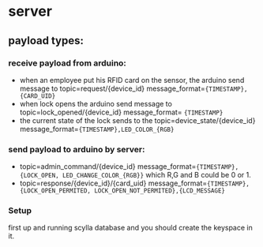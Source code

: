 # server

## payload types: 
### receive payload from arduino: 
- when an employee put his RFID card on the sensor, the arduino send message to topic=request/{device_id} message_format=``{TIMESTAMP},{CARD_UID}``
- when lock opens the arduino send message to topic=lock_opened/{device_id} message_format= ``{TIMESTAMP}``
- the current state of the lock sends to the topic=device_state/{device_id} message_format=``{TIMESTAMP},LED_COLOR_{RGB}``

### send payload to arduino by server: 
- topic=admin_command/{device_id} message_format=``{TIMESTAMP},{LOCK_OPEN, LED_CHANGE_COLOR_{RGB}}`` which R,G and B could be 0 or 1.
- topic=response/{device_id}/{card_uid} message_format=``{TIMESTAMP},{LOCK_OPEN_PERMITED, LOCK_OPEN_NOT_PERMITED},{LCD_MESSAGE}``

### Setup
first up and running scylla database and you should create the keyspace in it.